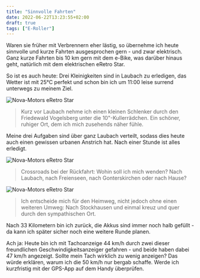 ```yaml
---
title: "Sinnvolle Fahrten"
date: 2022-06-22T13:23:55+02:00
draft: true
tags: ["E-Roller"]
---
```

Waren sie früher mit Verbrennern eher lästig, so übernehme ich heute sinnvolle und kurze Fahrten ausgesprochen gern - und zwar elektrisch. Ganz kurze Fahrten bis 10 km gern mit dem e-Bike, was darüber hinaus geht, natürlich mit dem elektrischen eRetro Star.

So ist es auch heute: Drei Kleinigkeiten sind in Laubach zu erledigen, das Wetter ist mit 25°C perfekt und schon bin ich um 11:00 leise surrend unterwegs zu meinem Ziel.

![Nova-Motors eRetro Star](../06-22-p01.jpg)
> Kurz vor Laubach nehme ich einen kleinen Schlenker durch den Friedewald Vogelsberg unter die 10"-Kullerrädchen. Ein schöner, ruhiger Ort, dem ich mich zusehends näher fühle.

Meine drei Aufgaben sind über ganz Laubach verteilt, sodass dies heute auch einen gewissen urbanen Anstrich hat. Nach einer Stunde ist alles erledigt.

![Nova-Motors eRetro Star](../06-22-p02.jpg)
> Crossroads bei der Rückfahrt: Wohin soll ich mich wenden? Nach Laubach, nach Freienseen, nach Gonterskirchen oder nach Hause?

![Nova-Motors eRetro Star](../06-22-p03.jpg)
> Ich entscheide mich für den Heimweg, nicht jedoch ohne einen weiteren Umweg: Nach Stockhausen und einmal kreuz und quer durch den sympathischen Ort.

Nach 33 Kilometern bin ich zurück, die Akkus sind immer noch halb gefüllt - da kann ich später sicher noch eine weitere Runde planen.

Ach ja: Heute bin ich mit Tachoanzeige 44 km/h durch zwei dieser freundlichen Geschwindigkeitsanzeiger gefahren - und beide haben dabei 47 km/h angezeigt. Sollte mein Tach wirklich zu wenig anzeigen? Das würde erklären, warum ich die 50 km/h nur bergab schaffe. Werde ich kurzfristig mit der GPS-App auf dem Handy überprüfen.
